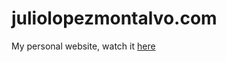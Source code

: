 juliolopezmontalvo.com
======================

My personal website, watch it [here](http://juliolopezmontalvo.com)